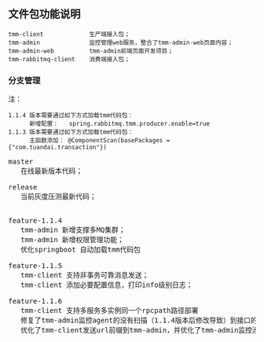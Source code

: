 ## 文件包功能说明
    tmm-client             生产端接入包；
    tmm-admin              监控管理web服务，整合了tmm-admin-web页面内容；
    tmm-admin-web          tmm-admin前端页面开发项目；
    tmm-rabbitmq-client    消费端接入包；


### 分支管理

注：

    1.1.4 版本需要通过如下方式加载tmm代码包：
          新增配置：   spring.rabbitmq.tmm.producer.enable=true
    1.1.3 版本需要通过如下方式加载tmm代码包：
          主函数添加： @ComponentScan(basePackages = {"com.tuandai.transaction"})


<pre>
master
   在线最新版本代码；

release
   当前灰度压测最新代码；


feature-1.1.4  
   tmm-admin 新增支撑多MQ集群；
   tmm-admin 新增权限管理功能；
   优化springboot 自动加载tmm代码包
   
feature-1.1.5 
   tmm-client 支持非事务可靠消息发送；
   tmm-client 添加必要配置信息，打印info级别日志；
   
feature-1.1.6
   tmm-client 支持多服务多实例同一个rpcpath路径部署
   修复了tmm-admin监控agent的没有扫描（1.1.4版本后修改导致）到接口的bug
   优化了tmm-client发送url前缀到tmm-admin，并优化了tmm-admin监控添加前缀的操作


</pre>










